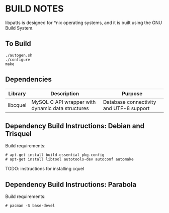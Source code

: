 BUILD NOTES
===========

libpatts is designed for *nix operating systems, and it is built using the GNU
Build System.

To Build
--------

    ./autogen.sh
    ./configure
    make

Dependencies
------------

Library    | Description                                      | Purpose
---------- | ------------------------------------------------ | ---------------------------------------
libcquel   | MySQL C API wrapper with dynamic data structures | Database connectivity and UTF-8 support

Dependency Build Instructions: Debian and Trisquel
--------------------------------------------------

Build requirements:

    # apt-get install build-essential pkg-config
    # apt-get install libtool autotools-dev autoconf automake

TODO: instructions for installing cquel

Dependency Build Instructions: Parabola
---------------------------------------

Build requirements:

    # pacman -S base-devel
